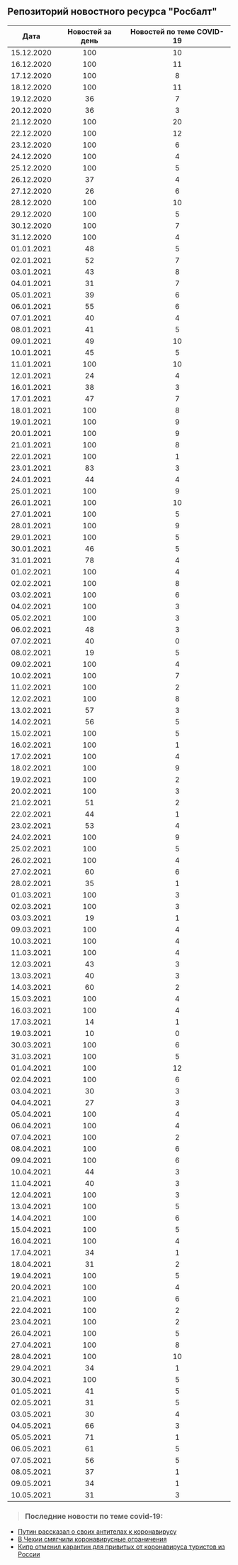 ## Репозиторий новостного ресурса "Росбалт"
Дата| Новостей за день| Новостей по теме COVID-19
------- | :-----: | :-----: 
15.12.2020 | 100 | 10 
16.12.2020 | 100 | 11 
17.12.2020 | 100 | 8 
18.12.2020 | 100 | 11 
19.12.2020 | 36 | 7 
20.12.2020 | 36 | 3 
21.12.2020 | 100 | 20 
22.12.2020 | 100 | 12 
23.12.2020 | 100 | 6 
24.12.2020 | 100 | 4 
25.12.2020 | 100 | 5 
26.12.2020 | 37 | 4 
27.12.2020 | 26 | 6 
28.12.2020 | 100 | 10 
29.12.2020 | 100 | 5 
30.12.2020 | 100 | 7 
31.12.2020 | 100 | 4 
01.01.2021 | 48 | 5 
02.01.2021 | 52 | 7 
03.01.2021 | 43 | 8 
04.01.2021 | 31 | 7 
05.01.2021 | 39 | 6 
06.01.2021 | 55 | 6 
07.01.2021 | 40 | 4 
08.01.2021 | 41 | 5 
09.01.2021 | 49 | 10 
10.01.2021 | 45 | 5 
11.01.2021 | 100 | 10 
12.01.2021 | 24 | 4 
16.01.2021 | 38 | 3 
17.01.2021 | 47 | 7 
18.01.2021 | 100 | 8 
19.01.2021 | 100 | 9 
20.01.2021 | 100 | 9 
21.01.2021 | 100 | 8 
22.01.2021 | 100 | 1 
23.01.2021 | 83 | 3 
24.01.2021 | 44 | 4 
25.01.2021 | 100 | 9 
26.01.2021 | 100 | 10 
27.01.2021 | 100 | 5 
28.01.2021 | 100 | 9 
29.01.2021 | 100 | 5 
30.01.2021 | 46 | 5 
31.01.2021 | 78 | 4 
01.02.2021 | 100 | 4 
02.02.2021 | 100 | 8 
03.02.2021 | 100 | 6 
04.02.2021 | 100 | 3 
05.02.2021 | 100 | 3 
06.02.2021 | 48 | 3 
07.02.2021 | 40 | 0 
08.02.2021 | 19 | 5 
09.02.2021 | 100 | 4 
10.02.2021 | 100 | 7 
11.02.2021 | 100 | 2 
12.02.2021 | 100 | 8 
13.02.2021 | 57 | 3 
14.02.2021 | 56 | 5 
15.02.2021 | 100 | 5 
16.02.2021 | 100 | 1 
17.02.2021 | 100 | 4 
18.02.2021 | 100 | 9 
19.02.2021 | 100 | 2 
20.02.2021 | 100 | 3 
21.02.2021 | 51 | 2 
22.02.2021 | 44 | 1 
23.02.2021 | 53 | 4 
24.02.2021 | 100 | 9 
25.02.2021 | 100 | 5 
26.02.2021 | 100 | 4 
27.02.2021 | 60 | 6 
28.02.2021 | 35 | 1 
01.03.2021 | 100 | 3 
02.03.2021 | 100 | 3 
03.03.2021 | 19 | 1 
09.03.2021 | 100 | 4 
10.03.2021 | 100 | 4 
11.03.2021 | 100 | 4 
12.03.2021 | 43 | 3 
13.03.2021 | 40 | 3 
14.03.2021 | 60 | 2 
15.03.2021 | 100 | 4 
16.03.2021 | 100 | 4 
17.03.2021 | 14 | 1 
19.03.2021 | 10 | 0 
30.03.2021 | 100 | 6 
31.03.2021 | 100 | 5 
01.04.2021 | 100 | 12 
02.04.2021 | 100 | 6 
03.04.2021 | 30 | 3 
04.04.2021 | 27 | 3 
05.04.2021 | 100 | 4 
06.04.2021 | 100 | 4 
07.04.2021 | 100 | 2 
08.04.2021 | 100 | 6 
09.04.2021 | 100 | 6 
10.04.2021 | 44 | 3 
11.04.2021 | 40 | 3 
12.04.2021 | 100 | 3 
13.04.2021 | 100 | 5 
14.04.2021 | 100 | 6 
15.04.2021 | 100 | 5 
16.04.2021 | 100 | 4 
17.04.2021 | 34 | 1 
18.04.2021 | 31 | 2 
19.04.2021 | 100 | 5 
20.04.2021 | 100 | 4 
21.04.2021 | 100 | 6 
22.04.2021 | 100 | 2 
23.04.2021 | 100 | 2 
26.04.2021 | 100 | 5 
27.04.2021 | 100 | 8 
28.04.2021 | 100 | 10 
29.04.2021 | 34 | 1 
30.04.2021 | 100 | 5 
01.05.2021 | 41 | 5 
02.05.2021 | 31 | 5 
03.05.2021 | 30 | 4 
04.05.2021 | 66 | 3 
05.05.2021 | 71 | 1 
06.05.2021 | 61 | 5 
07.05.2021 | 56 | 5 
08.05.2021 | 37 | 1 
09.05.2021 | 34 | 1 
10.05.2021 | 31 | 3 

> ### Последние новости по теме covid-19:
+ [Путин рассказал о своих антителах к коронавирусу](https://www.rosbalt.ru/russia/2021/05/10/1900791.html)
+ [В Чехии смягчили коронавирусные ограничения](https://www.rosbalt.ru/world/2021/05/10/1900771.html)
+ [Кипр отменил карантин для привитых от коронавируса туристов из России](https://www.rosbalt.ru/world/2021/05/10/1900767.html)
